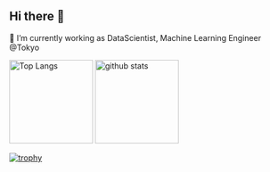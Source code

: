 ## Hi there 👋
🔭 I’m currently working as DataScientist, Machine Learning Engineer @Tokyo

<p align="left"> 
  <img alt="Top Langs" height="150px" src="https://github-readme-stats.vercel.app/api/top-langs/?username=rauta0127&layout=compact&count_private=true&show_icons=true&theme=onedark" />
  <img alt="github stats" height="150px" src="https://github-readme-stats.vercel.app/api?username=rauta0127&count_private=true&show_icons=true&show_icons=true&theme=onedark" />
</p>

[![trophy](https://github-profile-trophy.vercel.app/?username=rauta0127&theme=onedark&column=7
)](https://github.com/ryo-ma/github-profile-trophy)

<!--
**rauta0127/rauta0127** is a ✨ _special_ ✨ repository because its `README.md` (this file) appears on your GitHub profile.

Here are some ideas to get you started:

- 🔭 I’m currently working on ...
- 🌱 I’m currently learning ...
- 👯 I’m looking to collaborate on ...
- 🤔 I’m looking for help with ...
- 💬 Ask me about ...
- 📫 How to reach me: ...
- 😄 Pronouns: ...
- ⚡ Fun fact: ...
-->
